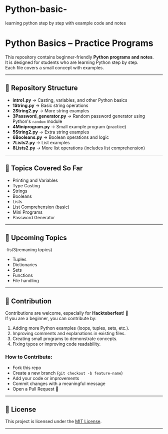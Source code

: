 # Python-basic-
learning python step by step  with  example code and  notes
# Python Basics – Practice Programs

This repository contains beginner-friendly **Python programs and notes**.  
It is designed for students who are learning Python step by step.  
Each file covers a small concept with examples.

---

## 📂 Repository Structure
- **intro1.py** → Casting, variables, and other Python basics  
- **1String.py** → Basic string operations  
- **2String2.py** → More string examples  
- **3Password_generator.py** → Random password generator using Python's `random` module  
- **4Miniprogram.py** → Small example program (practice)  
- **5String2.py** → Extra string examples  
- **6Booleans.py** → Boolean operations and logic  
- **7Lists2.py** → List examples  
- **8Lists2.py** → More list operations (includes list comprehension)  


---

## 🚀 Topics Covered So Far
- Printing and Variables
- Type Casting
- Strings
- Booleans
- Lists
- List Comprehension (basic)
- Mini Programs
- Password Generator

---

## 📝 Upcoming Topics
-list3(remaning topics)
- Tuples
- Dictionaries
- Sets
- Functions
- File handling

---

## 🤝 Contribution

Contributions are welcome, especially for **Hacktoberfest**! 🎉  
If you are a beginner, you can contribute by:

1. Adding more Python examples (loops, tuples, sets, etc.).
2. Improving comments and explanations in existing files.
3. Creating small programs to demonstrate concepts.
4. Fixing typos or improving code readability.

### How to Contribute:
- Fork this repo
- Create a new branch (`git checkout -b feature-name`)
- Add your code or improvements
- Commit changes with a meaningful message
- Open a Pull Request 🚀

---

## 📜 License
This project is licensed under the [MIT License](LICENSE).

---
